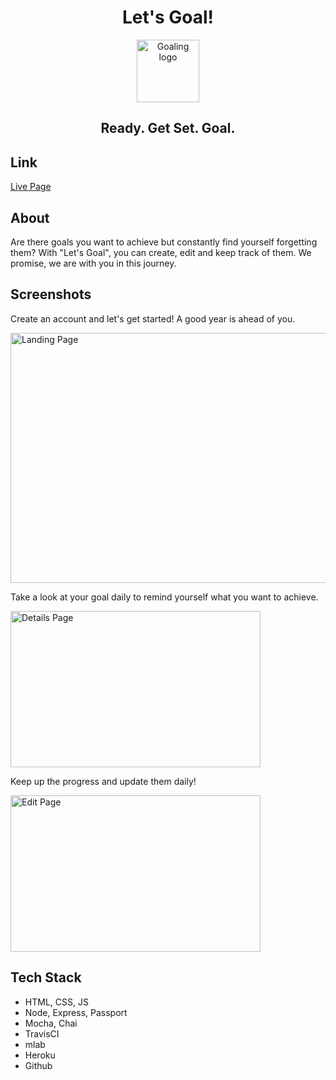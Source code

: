 <h1 align=center>Let's Goal!</h1>

<p align="center" size=10>
    <img src="https://ya-webdesign.com/images/gps-pin-png-4.png" width=100 height= 100 alt="Goaling logo">
</p>

<h2 align="center"> Ready. Get Set. Goal.
</h2>

## Link
[Live Page](https://mighty-oasis-59597.herokuapp.com//)

## About

Are there goals you want to achieve but constantly find yourself forgetting them? With "Let's Goal", you can create, edit and keep track of them. We promise, we are with you in this journey.

## Screenshots
<p>
    Create an account and let's get started! A good year is ahead of you.
</p>
<img align="center" src="https://github.com/dngiang/lets-goal/blob/master/img/LandingPage.jpg" alt="Landing Page"  height=400 width=800>

<p>
    Take a look at your goal daily to remind yourself what you want to achieve.
</p>
<img align="center" src="https://github.com/dngiang/lets-goal/blob/master/img/DetailsPage.jpg" alt="Details Page" height=250 width=400>

<p>
    Keep up the progress and update them daily!
</p>
<img align="center" src="https://github.com/dngiang/lets-goal/blob/master/img/EditPage.jpg" alt="Edit Page" height=250 width=400>
   
## Tech Stack

<ul>
  <li>HTML, CSS, JS</li>
  <li>Node, Express, Passport</li>
  <li>Mocha, Chai</li>
  <li>TravisCI</li>
  <li>mlab</li>
  <li>Heroku</li>
  <li>Github</li>
</ul>

